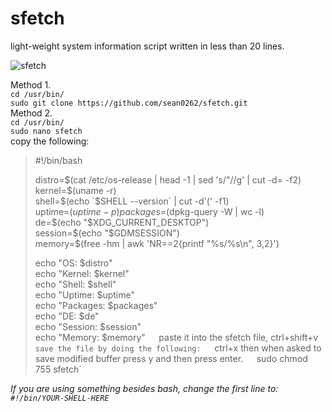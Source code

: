 # sfetch
light-weight system information script written in less than 20 lines. 

![sfetch](https://i.imgur.com/tjlk8kh.png)



Method 1.  
`cd /usr/bin/`  
`sudo git clone https://github.com/sean0262/sfetch.git`  
Method 2.  
`cd /usr/bin/`  
`sudo nano sfetch`  
copy the following:  
>#!/bin/bash  
>  
>distro=$(cat /etc/os-release | head -1 | sed 's/"//g' | cut -d= -f2)  
>kernel=$(uname -r)  
>shell=$(echo `$SHELL --version` | cut -d'(' -f1)  
>uptime=$(uptime -p)  
>packages=$(dpkg-query -W | wc -l)  
>de=$(echo "$XDG_CURRENT_DESKTOP")  
>session=$(echo "$GDMSESSION")  
>memory=$(free -hm | awk 'NR==2{printf "%s/%s\n", $3,$2}')  
>  
>echo "OS: $distro"  
>echo "Kernel: $kernel"  
>echo "Shell: $shell"  
>echo "Uptime: $uptime"  
>echo "Packages: $packages"  
>echo "DE: $de"  
>echo "Session: $session"  
>echo "Memory: $memory"`  
`paste it into the sfetch file, ctrl+shift+v`  
save the file by doing the following:   
`ctrl+x then when asked to save modified buffer press y and then press enter.`  
`sudo chmod 755 sfetch`  
  

<i>If you are using something besides bash, change the first line to: `#!/bin/YOUR-SHELL-HERE`</i>
